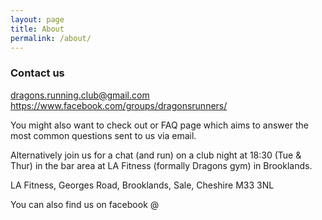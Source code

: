 ```yaml
---
layout: page
title: About
permalink: /about/
---
```


### Contact us

[dragons.running.club@gmail.com](dragons.running.club@gmail.com)
https://www.facebook.com/groups/dragonsrunners/

You might also want to check out or FAQ page which aims to answer the most common questions sent to us via email.

Alternatively join us for a chat (and run) on a club night at 18:30 (Tue & Thur) in the bar area at LA Fitness (formally Dragons gym) in Brooklands.

LA Fitness, 
Georges Road, 
Brooklands,
Sale,
Cheshire M33 3NL

You can also find us on facebook @ 

